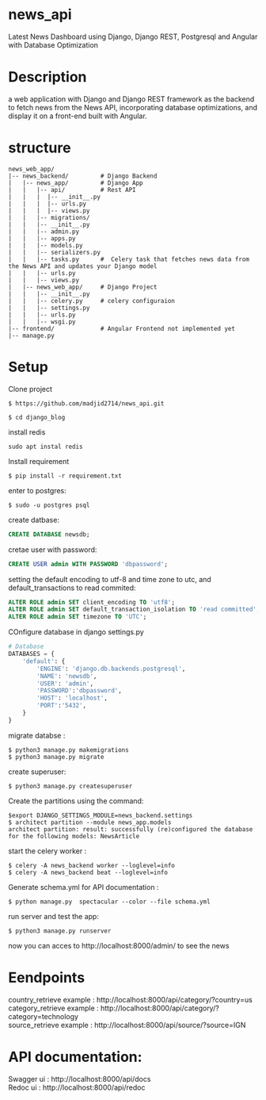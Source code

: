 # news_api
Latest News Dashboard using Django, Django REST, Postgresql and Angular with Database Optimization
# Description
a web application with Django and Django REST framework as the backend to fetch
news from the News API, incorporating database optimizations, and display it on a front-end
built with Angular.
# structure
```
news_web_app/
|-- news_backend/         # Django Backend
|   |-- news_app/         # Django App
|   |   |-- api/          # Rest API
|   |   |  |-- __init__.py
|   |   |  |-- urls.py
|   |   |  |-- views.py
|   |   |-- migrations/
|   |   |-- __init__.py
|   |   |-- admin.py
|   |   |-- apps.py
|   |   |-- models.py
|   |   |-- serializers.py
|   |   |-- tasks.py      #  Celery task that fetches news data from the News API and updates your Django model
|   |   |-- urls.py
|   |   |-- views.py
|   |-- news_web_app/     # Django Project
|   |   |-- __init__.py
|   |   |-- celery.py     # celery configuraion
|   |   |-- settings.py
|   |   |-- urls.py
|   |   |-- wsgi.py
|-- frontend/             # Angular Frontend not implemented yet
|-- manage.py
```
# Setup
Clone project
```shell
$ https://github.com/madjid2714/news_api.git
```
```shell
$ cd django_blog
```
install redis 
```shell
sudo apt instal redis
```
Install requirement
```shell
$ pip install -r requirement.txt
```
enter to postgres:
```shell
$ sudo -u postgres psql
```
create datbase:
```sql
CREATE DATABASE newsdb;
```
cretae user with password:
```sql
CREATE USER admin WITH PASSWORD 'dbpassword';
```
setting the default encoding to utf-8 and time zone to utc, and default_transactions to read commited:

```sql
ALTER ROLE admin SET client_encoding TO 'utf8';
ALTER ROLE admin SET default_transaction_isolation TO 'read committed';
ALTER ROLE admin SET timezone TO 'UTC';
```
COnfigure database in django settings.py
```python
# Database
DATABASES = {
    'default': {
        'ENGINE': 'django.db.backends.postgresql',
        'NAME': 'newsdb',
        'USER': 'admin',
        'PASSWORD':'dbpassword',
        'HOST': 'localhost',
        'PORT':'5432',
    }
}
```
migrate databse :
```shell
$ python3 manage.py makemigrations
$ python3 manage.py migrate
```
create superuser:
```shell
$ python3 manage.py createsuperuser
```
Create the partitions using the command:
```shell
$export DJANGO_SETTINGS_MODULE=news_backend.settings
$ architect partition --module news_app.models
architect partition: result: successfully (re)configured the database for the following models: NewsArticle 
```
start the celery worker :
```shell
$ celery -A news_backend worker --loglevel=info
$ celery -A news_backend beat --loglevel=info
```

Generate schema.yml  for API documentation :
```shell
$ python manage.py  spectacular --color --file schema.yml
```
run server and test the app:
```shell
$ python3 manage.py runserver
```
now you can acces to http://localhost:8000/admin/  to see the news

# Eendpoints
country_retrieve example : http://localhost:8000/api/category/?country=us <br>
category_retrieve example : http://localhost:8000/api/category/?category=technology <br>
source_retrieve example : http://localhost:8000/api/source/?source=IGN <br>

# API documentation:
Swagger ui : http://localhost:8000/api/docs <br>
Redoc ui : http://localhost:8000/api/redoc <br>

